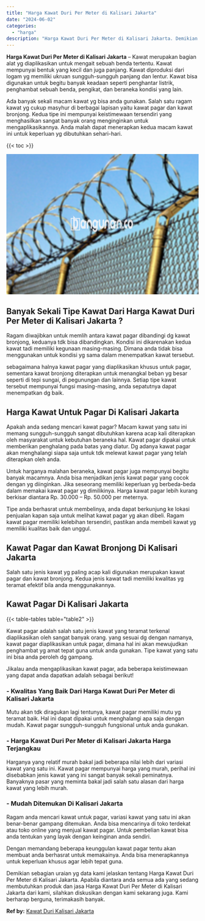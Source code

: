 ```yaml
---
title: "Harga Kawat Duri Per Meter di Kalisari Jakarta"
date: "2024-06-02"
categories: 
  - "harga"
description: "Harga Kawat Duri Per Meter di Kalisari Jakarta. Demikian sebagian uraian yg data kami jelaskan tentang Harga Kawat Duri Per Meter di Kalisari Jakarta. Apabil..."
---
```


**Harga Kawat Duri Per Meter di Kalisari Jakarta** – Kawat merupakan bagian alat yg diaplikasikan untuk mengait sebuah benda tertentu. Kawat mempunyai bentuk yang kecil dan juga panjang. Kawat diproduksi dari logam yg memiliki ukruan sungguh-sungguh panjang dan lentur. Kawat bisa digunakan untuk begitu banyak keadaan seperti penghantar listrik, penghambat sebuah benda, pengikat, dan beraneka kondisi yang lain.

Ada banyak sekali macam kawat yg bisa anda gunakan. Salah satu ragam kawat yg cukup masyhur di berbagai lapisan yaitu kawat pagar dan kawat bronjong. Kedua tipe ini mempunyai keistimewaan tersendiri yang menghasilkan sangat banyak orang menginginkan untuk mengaplikasikannya. Anda malah dapat menerapkan kedua macam kawat ini untuk keperluan yg dibutuhkan sehari-hari.

{{< toc >}}

![Harga Kawat Duri Per Meter di Kalisari Jakarta](/images/jual-kawat-murah45.png)

## Banyak Sekali Tipe Kawat Dari Harga Kawat Duri Per Meter di Kalisari Jakarta ?

Ragam diwajibkan untuk memlih antara kawat pagar dibandingi dg kawat bronjong, keduanya tdk bisa dibandingkan. Kondisi ini dikarenakan kedua kawat tadi memiliki kegunaan masing-masing. Dimana anda tidak bisa menggunakan untuk kondisi yg sama dalam menempatkan kawat tersebut.

sebagaimana halnya kawat pagar yang diaplikasikan khusus untuk pagar, sementara kawat bronjong diterapkan untuk menangkal beban yg besar seperti di tepi sungai, di pegunungan dan lainnya. Setiap tipe kawat tersebut mempunyai fungsi masing-masing, anda sepatutnya dapat menempatkan dg baik.

## Harga Kawat Untuk Pagar Di Kalisari Jakarta

Apakah anda sedang mencari kawat pagar? Macam kawat yang satu ini memang sungguh-sungguh sangat dibutuhkan karena acap kali diterapkan oleh masyarakat untuk kebutuhan beraneka hal. Kawat pagar dipakai untuk memberikan penghalang pada batas yang diatur. Dg adanya kawat pagar akan menghalangi siapa saja untuk tdk melewat kawat pagar yang telah diterapkan oleh anda.

Untuk harganya malahan beraneka, kawat pagar juga mempunyai begitu banyak macamnya. Anda bisa menjadikan jenis kawat pagar yang cocok dengan yg diinginkan. Jika seseorang memiliki keperluan yg berbeda-beda dalam memakai kawat pagar yg dimilikinya. Harga kawat pagar lebih kurang berkisar diantara Rp. 30.000 – Rp. 50.000 per meternya.

Tipe anda berhasrat untuk membelinya, anda dapat berkunjung ke lokasi penjualan kapan saja untuk melihat kawat pagar yg akan dibeli. Ragam kawat pagar memiliki kelebihan tersendiri, pastikan anda membeli kawat yg memiliki kualitas baik dan unggul.

## Kawat Pagar dan Kawat Bronjong Di Kalisari Jakarta

Salah satu jenis kawat yg paling acap kali digunakan merupakan kawat pagar dan kawat bronjong. Kedua jenis kawat tadi memiliki kwalitas yg teramat efektif bila anda menggunakannya.

## Kawat Pagar Di Kalisari Jakarta

{{< table-tables table="table2" >}}

Kawat pagar adalah salah satu jenis kawat yang teramat terkenal diaplikasikan oleh sangat banyak orang. yang sesuai dg dengan namanya, kawat pagar diaplikasikan untuk pagar, dimana hal ini akan mewujudkan penghambat yg amat tepat guna untuk anda gunakan. Tipe kawat yang satu ini bisa anda peroleh dg gampang.

Jikalau anda mengaplikasikan kawat pagar, ada beberapa keistimewaan yang dapat anda dapatkan adalah sebagai berikut!

### \- Kwalitas Yang Baik Dari Harga Kawat Duri Per Meter di Kalisari Jakarta

Mutu akan tdk diragukan lagi tentunya, kawat pagar memiliki mutu yg teramat baik. Hal ini dapat dipakai untuk menghalangi apa saja dengan mudah. Kawat pagar sungguh-sungguh fungsional untuk anda gunakan.

### \- Harga Kawat Duri Per Meter di Kalisari Jakarta Harga Terjangkau

Harganya yang relatif murah bakal jadi beberapa nilai lebih dari variasi kawat yang satu ini. Kawat pagar mempunyai harga yang murah, perihal ini disebabkan jenis kawat yang ini sangat banyak sekali peminatnya. Banyaknya pasar yang meminta bakal jadi salah satu alasan dari harga kawat yang lebih murah.

### \- Mudah Ditemukan Di Kalisari Jakarta

Ragam anda mencari kawat untuk pagar, variasi kawat yang satu ini akan benar-benar gampang ditemukan. Anda bisa mencarinya di toko terdekat atau toko online yang menjual kawat pagar. Untuk pembelian kawat bisa anda tentukan yang layak dengan keinginan anda sendiri.

Dengan memandang beberapa keunggulan kawat pagar tentu akan membuat anda berhasrat untuk memakainya. Anda bisa menerapkannya untuk keperluan khusus agar lebih tepat guna.

Demikian sebagian uraian yg data kami jelaskan tentang Harga Kawat Duri Per Meter di Kalisari Jakarta. Apabila diantara anda semua ada yang sedang membutuhkan produk dan jasa Harga Kawat Duri Per Meter di Kalisari Jakarta dari kami, silahkan diskusikan dengan kami sekarang juga. Kami berharap berguna, terimakasih banyak.

**Ref by:** [Kawat Duri Kalisari Jakarta](https://id.wikipedia.org/wiki/Kawat)
